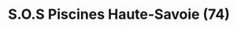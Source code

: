 ---
title: "S.O.S Piscines Haute-Savoie (74)"
url: /saint-julien-en-genevois/s-o-s-piscines-haute-savoie-74/
shop: piscine
---